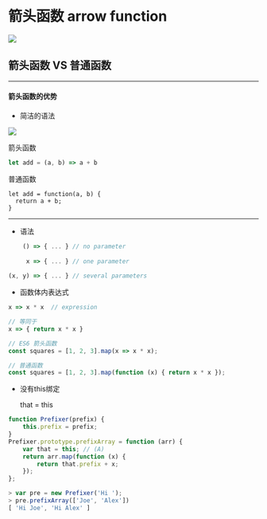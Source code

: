 # 箭头函数 arrow function



![](http://i1.piimg.com/567571/f27f2fa148c205c5.png)



## 箭头函数   VS   普通函数


---

#### 箭头函数的优势

* 简洁的语法

![](http://i2.muimg.com/567571/85e209ce9173bfdd.png)

箭头函数

```JavaScript
let add = (a, b) => a + b
```



普通函数

```aJavaScript
let add = function(a, b) {
  return a + b;
}
```

---

* 语法

```JavaScript
    () => { ... } // no parameter
    
     x => { ... } // one parameter
     
(x, y) => { ... } // several parameters
```



* 函数体内表达式

```JavaScript
x => x * x  // expression

// 等同于
x => { return x * x } 
```

```JavaScript
// ES6 箭头函数
const squares = [1, 2, 3].map(x => x * x);

// 普通函数
const squares = [1, 2, 3].map(function (x) { return x * x });
```







* 没有this绑定

  that = this

```JavaScript
function Prefixer(prefix) {
    this.prefix = prefix;
}
Prefixer.prototype.prefixArray = function (arr) {
    var that = this; // (A)
    return arr.map(function (x) {
        return that.prefix + x;
    });
};

> var pre = new Prefixer('Hi ');
> pre.prefixArray(['Joe', 'Alex'])
[ 'Hi Joe', 'Hi Alex' ]
```



